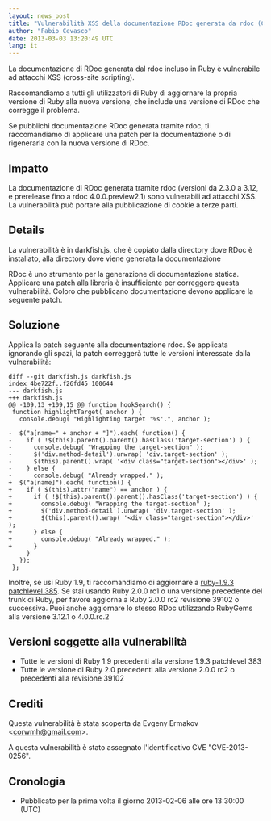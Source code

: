 ```yaml
---
layout: news_post
title: "Vulnerabilità XSS della documentazione RDoc generata da rdoc (CVE-2013-0256)"
author: "Fabio Cevasco"
date: 2013-03-03 13:20:49 UTC
lang: it
---
```


La documentazione di RDoc generata dal rdoc incluso in Ruby è
vulnerabile ad attacchi XSS (cross-site scripting).

Raccomandiamo a tutti gli utilizzatori di Ruby di aggiornare la propria
versione di Ruby alla nuova versione, che include una versione di RDoc
che corregge il problema.

Se pubblichi documentazione RDoc generata tramite rdoc, ti raccomandiamo
di applicare una patch per la documentazione o di rigenerarla con la
nuova versione di RDoc.

## Impatto

La documentazione di RDoc generata tramite rdoc (versioni da 2.3.0 a
3.12, e prerelease fino a rdoc 4.0.0.preview2.1) sono vulnerabili ad
attacchi XSS. La vulnerabilità può portare alla pubblicazione di cookie
a terze parti.

## Details

La vulnerabilità è in darkfish.js, che è copiato dalla directory dove
RDoc è installato, alla directory dove viene generata la documentazione

RDoc è uno strumento per la generazione di documentazione statica.
Applicare una patch alla libreria è insufficiente per correggere questa
vulnerabilità. Coloro che pubblicano documentazione devono applicare la
seguente patch.

## Soluzione

Applica la patch seguente alla documentazione rdoc. Se applicata
ignorando gli spazi, la patch correggerà tutte le versioni interessate
dalla vulnerabilità:

    diff --git darkfish.js darkfish.js
    index 4be722f..f26fd45 100644
    --- darkfish.js
    +++ darkfish.js
    @@ -109,13 +109,15 @@ function hookSearch() {
     function highlightTarget( anchor ) {
       console.debug( "Highlighting target '%s'.", anchor );

    -  $("a[name=" + anchor + "]").each( function() {
    -    if ( !$(this).parent().parent().hasClass('target-section') ) {
    -      console.debug( "Wrapping the target-section" );
    -      $('div.method-detail').unwrap( 'div.target-section' );
    -      $(this).parent().wrap( '<div class="target-section"></div>' );
    -    } else {
    -      console.debug( "Already wrapped." );
    +  $("a[name]").each( function() {
    +    if ( $(this).attr("name") == anchor ) {
    +      if ( !$(this).parent().parent().hasClass('target-section') ) {
    +        console.debug( "Wrapping the target-section" );
    +        $('div.method-detail').unwrap( 'div.target-section' );
    +        $(this).parent().wrap( '<div class="target-section"></div>' );
    +      } else {
    +        console.debug( "Already wrapped." );
    +      }
         }
       });
     };

Inoltre, se usi Ruby 1.9, ti raccomandiamo di aggiornare a [ruby-1.9.3
patchlevel 385][1]. Se stai usando Ruby 2.0.0 rc1 o una versione
precedente del trunk di Ruby, per favore aggiorna a Ruby 2.0.0 rc2
revisione 39102 o successiva. Puoi anche aggiornare lo stesso RDoc
utilizzando RubyGems alla versione 3.12.1 o 4.0.0.rc.2

## Versioni soggette alla vulnerabilità

* Tutte le versioni di Ruby 1.9 precedenti alla versione 1.9.3
  patchlevel 383
* Tutte le versione di Ruby 2.0 precedenti alla versione 2.0.0 rc2 o
  precedenti alla revisione 39102

## Crediti

Questa vulnerabilità è stata scoperta da Evgeny Ermakov
&lt;corwmh@gmail.com&gt;.

A questa vulnerabilità è stato assegnato l\'identificativo CVE
\"CVE-2013-0256\".

## Cronologia

* Pubblicato per la prima volta il giorno 2013-02-06 alle ore 13:30:00
  (UTC)



[1]: /it/news/2013/03/03/ruby-1-9-3-p385-is-released/ 
